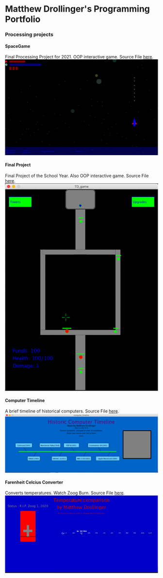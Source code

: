 
# Matthew Drollinger's Programming Portfolio

### Processing projects

#### SpaceGame
Final Processing Project for 2021. OOP interactive game. Source File [here](https://github.com/Maskie1/Coding-2-Portfolio/tree/gh-pages/src/spaceGame).
![Screenshot of Space Game](https://github.com/Maskie1/Coding-2-Portfolio/blob/gh-pages/images/SpaceGame.png?raw=true)
#### Final Project
Final Project of the School Year. Also OOP interactive game. Source File [here](https://github.com/Maskie1/Coding-2-Portfolio/tree/gh-pages/TD_game).
![](https://github.com/Maskie1/Coding-2-Portfolio/blob/gh-pages/images/FinalProject.png)
#### Computer Timeline
A brief timeline of historical computers. Source File [here](https://github.com/Maskie1/Coding-2-Portfolio/tree/gh-pages/src/computer_timeline).
![](https://github.com/Maskie1/Coding-2-Portfolio/blob/gh-pages/images/ComputerTimeline.png)
#### Farenheit Celcius Converter
Converts temperatures. Watch Zoog Burn. Source File [here](https://github.com/Maskie1/Coding-2-Portfolio/tree/gh-pages/src/temperature_converting).
![](https://github.com/Maskie1/Coding-2-Portfolio/blob/gh-pages/images/Temperature.png)

